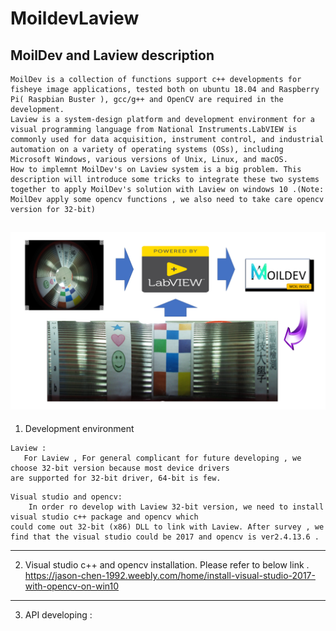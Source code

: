 MoildevLaview
============================================================================================================================

MoilDev and Laview description
---------------------------------------------------------------------------------------------------------------------------

    MoilDev is a collection of functions support c++ developments for fisheye image applications, tested both on ubuntu 18.04 and Raspberry Pi( Raspbian Buster ), gcc/g++ and OpenCV are required in the development.
    Laview is a system-design platform and development environment for a visual programming language from National Instruments.LabVIEW is commonly used for data acquisition, instrument control, and industrial automation on a variety of operating systems (OSs), including Microsoft Windows, various versions of Unix, Linux, and macOS.
    How to implemnt MoilDev's on Laview system is a big problem. This description will introduce some tricks to integrate these two systems together to apply MoilDev's solution with Laview on windows 10 .(Note: MoilDev apply some opencv functions , we also need to take care opencv version for 32-bit)

![](https://github.com/griffey999/MoildevLaview/blob/master/final.png)
-----------------------------------------------------------------------------------------------------------------------------
1. Development environment
```
Laview : 
   For Laview , For general complicant for future developing , we choose 32-bit version because most device drivers 
are supported for 32-bit driver, 64-bit is few. 
```
```
Visual studio and opencv:
    In order ro develop with Laview 32-bit version, we need to install visual studio c++ package and opencv which 
could come out 32-bit (x86) DLL to link with Laview. After survey , we find that the visual studio could be 2017 and opencv is ver2.4.13.6 . 
```
-----------------------------------------------------------------------------------------------------------------------------
2. Visual studio c++ and opencv installation.
Please refer to below link . 
https://jason-chen-1992.weebly.com/home/install-visual-studio-2017-with-opencv-on-win10

-----------------------------------------------------------------------------------------------------------------------------
3. API developing : 

